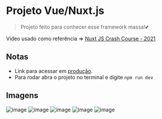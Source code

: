 # Projeto Vue/Nuxt.js

> Projeto feito para conhecer esse framework massa!💕

Vídeo usado como referência => [Nuxt JS Crash Course - 2021](https://www.youtube.com/watch?v=Wdmi4k7sFzU&pp=ugMICgJwdBABGAE%3D)

## Notas

 - Link para acessar em [produção](https://teste-frontend-instruct.herokuapp.com/).
 - Para rodar abra o projeto no terminal e digite `npm run dev`

## Imagens

![image](https://user-images.githubusercontent.com/33139500/115786133-c88c6c80-a396-11eb-9b57-b2ad4c00e9f3.png)
![image](https://user-images.githubusercontent.com/33139500/115786333-0a1d1780-a397-11eb-8403-348e5467bd3c.png)
![image](https://user-images.githubusercontent.com/33139500/115786358-173a0680-a397-11eb-90b6-30f577819e43.png)
![image](https://user-images.githubusercontent.com/33139500/115786478-40f32d80-a397-11eb-96c2-8dcce7575398.png)
![image](https://user-images.githubusercontent.com/33139500/115786508-4f414980-a397-11eb-8e9f-6da5747fe4a6.png)
